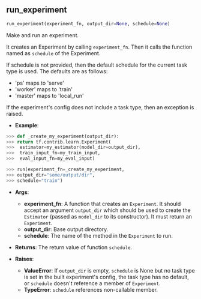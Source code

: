 ## run_experiment


```python
run_experiment(experiment_fn, output_dir=None, schedule=None)
```


Make and run an experiment.

It creates an Experiment by calling `experiment_fn`. Then it calls the
function named as `schedule` of the Experiment.

If schedule is not provided, then the default schedule for the current task
type is used. The defaults are as follows:

* 'ps' maps to 'serve'
* 'worker' maps to 'train'
* 'master' maps to 'local_run'

If the experiment's config does not include a task type, then an exception
is raised.

- __Example__:
```python
>>> def _create_my_experiment(output_dir):
>>> return tf.contrib.learn.Experiment(
>>>	 estimator=my_estimator(model_dir=output_dir),
>>>	 train_input_fn=my_train_input,
>>>	 eval_input_fn=my_eval_input)

>>> run(experiment_fn=_create_my_experiment,
>>> output_dir="some/output/dir",
>>> schedule="train")
```

- __Args__:
	- __experiment_fn__: A function that creates an `Experiment`. It should accept an
	  argument `output_dir` which should be used to create the `Estimator`
	  (passed as `model_dir` to its constructor). It must return an
	  `Experiment`.
	- __output_dir__: Base output directory.
	- __schedule__: The name of the  method in the `Experiment` to run.

- __Returns__:
	The return value of function `schedule`.

- __Raises__:
	- __ValueError__: If `output_dir` is empty, `schedule` is None but no task
	  type is set in the built experiment's config, the task type has no
	  default, or `schedule` doesn't reference a member of `Experiment`.
	- __TypeError__: `schedule` references non-callable member.
